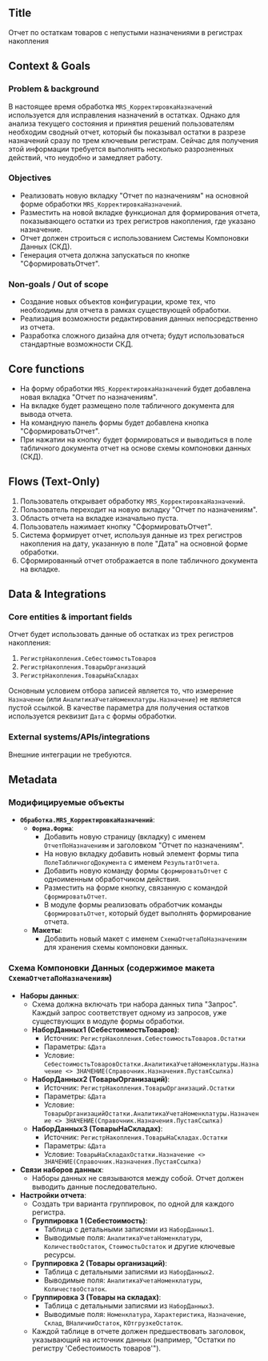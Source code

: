 ## Title
Отчет по остаткам товаров с непустыми назначениями в регистрах накопления

## Context & Goals

### Problem & background
В настоящее время обработка `MRS_КорректировкаНазначений` используется для исправления назначений в остатках. Однако для анализа текущего состояния и принятия решений пользователям необходим сводный отчет, который бы показывал остатки в разрезе назначений сразу по трем ключевым регистрам. Сейчас для получения этой информации требуется выполнять несколько разрозненных действий, что неудобно и замедляет работу.

### Objectives
- Реализовать новую вкладку "Отчет по назначениям" на основной форме обработки `MRS_КорректировкаНазначений`.
- Разместить на новой вкладке функционал для формирования отчета, показывающего остатки из трех регистров накопления, где указано назначение.
- Отчет должен строиться с использованием Системы Компоновки Данных (СКД).
- Генерация отчета должна запускаться по кнопке "СформироватьОтчет".

### Non-goals / Out of scope
- Создание новых объектов конфигурации, кроме тех, что необходимы для отчета в рамках существующей обработки.
- Реализация возможности редактирования данных непосредственно из отчета.
- Разработка сложного дизайна для отчета; будут использоваться стандартные возможности СКД.

## Core functions
- На форму обработки `MRS_КорректировкаНазначений` будет добавлена новая вкладка "Отчет по назначениям".
- На вкладке будет размещено поле табличного документа для вывода отчета.
- На командную панель формы будет добавлена кнопка "СформироватьОтчет".
- При нажатии на кнопку будет формироваться и выводиться в поле табличного документа отчет на основе схемы компоновки данных (СКД).

## Flows (Text-Only)
1. Пользователь открывает обработку `MRS_КорректировкаНазначений`.
2. Пользователь переходит на новую вкладку "Отчет по назначениям".
3. Область отчета на вкладке изначально пуста.
4. Пользователь нажимает кнопку "СформироватьОтчет".
5. Система формирует отчет, используя данные из трех регистров накопления на дату, указанную в поле "Дата" на основной форме обработки.
6. Сформированный отчет отображается в поле табличного документа на вкладке.

## Data & Integrations

### Core entities & important fields
Отчет будет использовать данные об остатках из трех регистров накопления:
1.  `РегистрНакопления.СебестоимостьТоваров`
2.  `РегистрНакопления.ТоварыОрганизаций`
3.  `РегистрНакопления.ТоварыНаСкладах`

Основным условием отбора записей является то, что измерение `Назначение` (или `АналитикаУчетаНоменклатуры.Назначение`) не является пустой ссылкой. В качестве параметра для получения остатков используется реквизит `Дата` с формы обработки.

### External systems/APIs/integrations
Внешние интеграции не требуются.

## Metadata
### Модифицируемые объекты
- **`Обработка.MRS_КорректировкаНазначений`**:
    - **`Форма.Форма`**:
        - Добавить новую страницу (вкладку) с именем `ОтчетПоНазначениям` и заголовком "Отчет по назначениям".
        - На новую вкладку добавить новый элемент формы типа `ПолеТабличногоДокумента` с именем `РезультатОтчета`.
        - Добавить новую команду формы `СформироватьОтчет` с одноименным обработчиком действия.
        - Разместить на форме кнопку, связанную с командой `СформироватьОтчет`.
        - В модуле формы реализовать обработчик команды `СформироватьОтчет`, который будет выполнять формирование отчета.
    - **Макеты**:
        - Добавить новый макет с именем `СхемаОтчетаПоНазначениям` для хранения схемы компоновки данных.

### Схема Компоновки Данных (содержимое макета `СхемаОтчетаПоНазначениям`)
- **Наборы данных**:
    - Схема должна включать три набора данных типа "Запрос". Каждый запрос соответствует одному из запросов, уже существующих в модуле формы обработки.
    - **НаборДанных1 (СебестоимостьТоваров)**:
        - Источник: `РегистрНакопления.СебестоимостьТоваров.Остатки`
        - Параметры: `&Дата`
        - Условие: `СебестоимостьТоваровОстатки.АналитикаУчетаНоменклатуры.Назначение <> ЗНАЧЕНИЕ(Справочник.Назначения.ПустаяСсылка)`
    - **НаборДанных2 (ТоварыОрганизаций)**:
        - Источник: `РегистрНакопления.ТоварыОрганизаций.Остатки`
        - Параметры: `&Дата`
        - Условие: `ТоварыОрганизацийОстатки.АналитикаУчетаНоменклатуры.Назначение <> ЗНАЧЕНИЕ(Справочник.Назначения.ПустаяСсылка)`
    - **НаборДанных3 (ТоварыНаСкладах)**:
        - Источник: `РегистрНакопления.ТоварыНаСкладах.Остатки`
        - Параметры: `&Дата`
        - Условие: `ТоварыНаСкладахОстатки.Назначение <> ЗНАЧЕНИЕ(Справочник.Назначения.ПустаяСсылка)`
- **Связи наборов данных**:
    - Наборы данных не связываются между собой. Отчет должен выводить данные последовательно.
- **Настройки отчета**:
    - Создать три варианта группировок, по одной для каждого регистра.
    - **Группировка 1 (Себестоимость)**:
        - Таблица с детальными записями из `НаборДанных1`.
        - Выводимые поля: `АналитикаУчетаНоменклатуры`, `КоличествоОстаток`, `СтоимостьОстаток` и другие ключевые ресурсы.
    - **Группировка 2 (Товары организаций)**:
        - Таблица с детальными записями из `НаборДанных2`.
        - Выводимые поля: `АналитикаУчетаНоменклатуры`, `КоличествоОстаток`.
    - **Группировка 3 (Товары на складах)**:
        - Таблица с детальными записями из `НаборДанных3`.
        - Выводимые поля: `Номенклатура`, `Характеристика`, `Назначение`, `Склад`, `ВНаличииОстаток`, `КОтгрузкеОстаток`.
    - Каждой таблице в отчете должен предшествовать заголовок, указывающий на источник данных (например, "Остатки по регистру 'Себестоимость товаров'").
